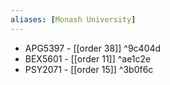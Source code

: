 ```yaml
---
aliases: [Monash University]
---
```


- APG5397 - [[order 38]] ^9c404d
- BEX5601 - [[order 11]] ^ae1c2e
-   PSY2071 - [[order 15]] ^3b0f6c